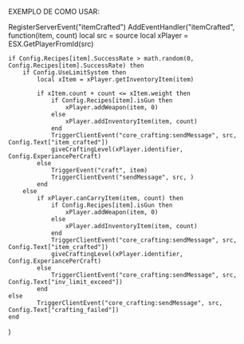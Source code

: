 



EXEMPLO DE COMO USAR:

RegisterServerEvent("itemCrafted")
AddEventHandler("itemCrafted", function(item, count)
    local src = source
    local xPlayer = ESX.GetPlayerFromId(src)

    if Config.Recipes[item].SuccessRate > math.random(0, Config.Recipes[item].SuccessRate) then
        if Config.UseLimitSystem then
            local xItem = xPlayer.getInventoryItem(item)

            if xItem.count + count <= xItem.weight then
                if Config.Recipes[item].isGun then
                    xPlayer.addWeapon(item, 0)
                else
                    xPlayer.addInventoryItem(item, count)
                end
                TriggerClientEvent("core_crafting:sendMessage", src, Config.Text["item_crafted"])
                giveCraftingLevel(xPlayer.identifier, Config.ExperiancePerCraft)
            else
                TriggerEvent("craft", item)
                TriggerClientEvent("sendMessage", src, )
            end
        else
            if xPlayer.canCarryItem(item, count) then
                if Config.Recipes[item].isGun then
                    xPlayer.addWeapon(item, 0)
                else
                    xPlayer.addInventoryItem(item, count)
                end
                TriggerClientEvent("core_crafting:sendMessage", src, Config.Text["item_crafted"])
                giveCraftingLevel(xPlayer.identifier, Config.ExperiancePerCraft)
            else
                TriggerClientEvent("core_crafting:sendMessage", src, Config.Text["inv_limit_exceed"])
            end
    else
            TriggerClientEvent("core_crafting:sendMessage", src, Config.Text["crafting_failed"])
    end
    
)